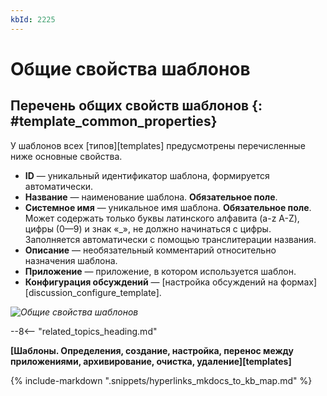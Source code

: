 ```yaml
---
kbId: 2225
---
```


# Общие свойства шаблонов

## Перечень общих свойств шаблонов {: #template_common_properties}

У шаблонов всех [типов][templates] предусмотрены перечисленные ниже основные свойства.

- **ID** — уникальный идентификатор шаблона, формируется автоматически.
- **Название** — наименование шаблона. **Обязательное поле**.
- **Системное имя** — уникальное имя шаблона. **Обязательное поле**. Может содержать только буквы латинского алфавита (a-z A-Z), цифры (0—9) и знак «_», не должно начинаться с цифры. Заполняется автоматически с помощью транслитерации названия.
- **Описание** — необязательный комментарий относительно назначения шаблона.
- **Приложение** — приложение, в котором используется шаблон.
- **Конфигурация обсуждений** — [настройка обсуждений на формах][discussion_configure_template].

_![Общие свойства шаблонов](common_properties.png)_

--8<-- "related_topics_heading.md"

**[Шаблоны. Определения, создание, настройка, перенос между приложениями, архивирование, очистка, удаление][templates]**

{%
include-markdown ".snippets/hyperlinks_mkdocs_to_kb_map.md"
%}
